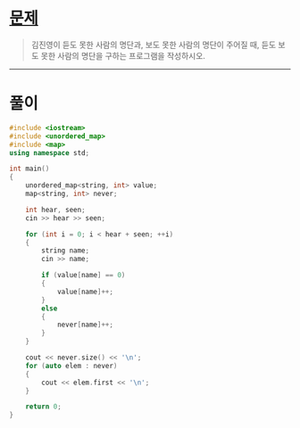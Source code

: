# [문제](https://www.acmicpc.net/problem/1764 "#1764번")
  
> 김진영이 듣도 못한 사람의 명단과, 보도 못한 사람의 명단이 주어질 때, 듣도 보도 못한 사람의 명단을 구하는 프로그램을 작성하시오.
<hr/>

# 풀이

```cpp
#include <iostream>
#include <unordered_map>
#include <map>
using namespace std;

int main()
{
	unordered_map<string, int> value;
	map<string, int> never;

	int hear, seen;
	cin >> hear >> seen;

	for (int i = 0; i < hear + seen; ++i)
	{
		string name;
		cin >> name;

		if (value[name] == 0)
		{
			value[name]++;
		}
		else
		{
			never[name]++;
		}
	}

	cout << never.size() << '\n';
	for (auto elem : never)
	{
		cout << elem.first << '\n';
	}

	return 0;
}
```

